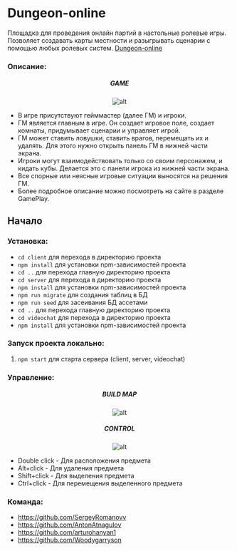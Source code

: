 # Dungeon-online
Площадка для проведения онлайн партий в настольные ролевые игры.
Позволяет создавать карты местности и разыгрывать сценарии с помощью любых ролевых систем.
[Dungeon-online](https://dnd-deploy.herokuapp.com)

### Описание:

<div align='center'>

##### GAME
![alt](./DnD-game.gif)

</div>

- В игре присутствуют гейммастер (далее ГМ) и игроки.
- ГМ является главным в игре. Он создает игровое поле, создает комнаты, придумывает сценарии и управляет игрой.
- ГМ может ставить ловушки, ставить врагов, перемещать их и удалять. Для этого нужно открыть панель ГМ в нижней части экрана.
- Игроки могут взаимодействовать только со своим персонажем, и кидать кубы. Делается это с панели игрока из нижней части экрана.
- Все спорные или неясные игровые ситуации выносятся на решения ГМ.
- Более подробное описание можно посмотреть на сайте в разделе GamePlay.

## Начало

### Установка:

- `cd client` для перехода в директорию проекта
- `npm install` для установки npm-зависимостей проекта
- `cd ..` для перехода главную директорию проекта
- `cd server` для перехода в директорию проекта
- `npm install` для установки npm-зависимостей проекта
- `npm run migrate` для создания таблиц в БД
- `npm run seed` для засеивания БД ассетами
- `cd ..` для перехода главную директорию проекта
- `cd videochat` для перехода в директорию проекта
- `npm install` для установки npm-зависимостей проекта

### Запуск проекта локально:

1. `npm start` для старта сервера (client, server, videochat)

### Управление:
<div align='center'>

##### BUILD MAP
![alt](./DnD-buildMap.gif)

</div>

<div align='center'>

##### CONTROL
![alt](./DnD%20-control.gif)

</div>

- Double click - Для расположения предмета
- Alt+click - Для удаления предмета
- Shift+click - Для выделения предмета
- Ctrl+click - Для перемещения выделенного предмета

### Команда:

- https://github.com/SergeyRomanovv
- https://github.com/AntonAtnagulov
- https://github.com/arturohanyan1
- https://github.com/Woodygarryson
